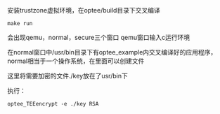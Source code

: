 
安装trustzone虚拟环境，在optee/build目录下交叉编译

```
make run
```


会出现qemu，normal，secure三个窗口
qemu窗口输入c运行环境

在normal窗口中/usr/bin目录下有optee_example内交叉编译好的应用程序，normal相当于一个操作系统，在里面可以创建文件

这里将需要加密的文件./key放在了usr/bin下

执行：

```
optee_TEEencrypt -e ./key RSA
```